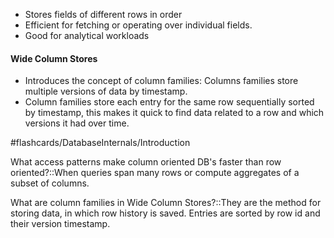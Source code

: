 - Stores fields of different rows in order
- Efficient for fetching or operating over individual fields.
- Good for analytical workloads
#### Wide Column Stores
- Introduces the concept of column families: Columns families store multiple versions of data by timestamp.
- Column families store each entry for the same row sequentially sorted by timestamp, this makes it quick to find data related to a row and which versions it had over time.


#flashcards/DatabaseInternals/Introduction 

What access patterns make column oriented DB's faster than row oriented?::When queries span many rows or compute aggregates of a subset of columns.

What are column families in Wide Column Stores?::They are the method for storing data, in which row history is saved. Entries are sorted by row id and their version timestamp.